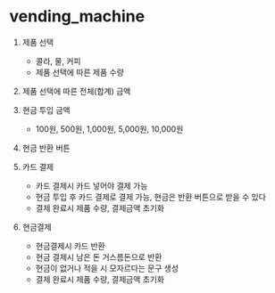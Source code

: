 # vending_machine

1. 제품 선택

   - 콜라, 물, 커피
   - 제품 선택에 따른 제품 수량

2. 제품 선택에 따른 전체(합계) 금액
3. 현금 투입 금액

   - 100원, 500원, 1,000원, 5,000원, 10,000원

4. 현금 반환 버튼
5. 카드 결제

   - 카드 결제시 카드 넣어야 결제 가능
   - 현금 투입 후 카드 결제로 결제 가능, 현금은 반환 버튼으로 받을 수 있다
   - 결제 완료시 제품 수량, 결제금액 초기화

6. 현금결제
   - 현금결제시 카드 반환
   - 현금 결제시 남은 돈 거스름돈으로 반환
   - 현금이 없거나 적을 시 모자르다는 문구 생성
   - 결제 완료시 제품 수량, 결제금액 초기화
